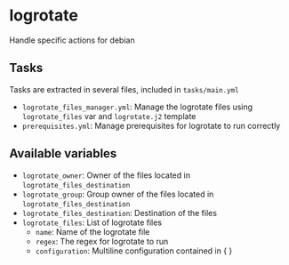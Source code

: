 # logrotate

Handle specific actions for debian

## Tasks

Tasks are extracted in several files, included in `tasks/main.yml`

* `logrotate_files_manager.yml`: Manage the logrotate files using `logrotate_files` var and `logrotate.j2` template
* `prerequisites.yml`: Manage prerequisites for logrotate to run correctly

## Available variables

* `logrotate_owner`: Owner of the files located in `logrotate_files_destination`
* `logrotate_group`: Group owner of the files located in `logrotate_files_destination`
* `logrotate_files_destination`: Destination of the files
* `logrotate_files`: List of logrotate files
  * `name`: Name of the logrotate file
  * `regex`: The regex for logrotate to run
  * `configuration`: Multiline configuration contained in { }
